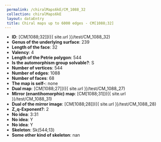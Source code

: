 ```yaml
--- 
 permalink: /chiralMaps6kE/CM_1088_32 
 collection: chiralMaps6kE
 layout: dataEntry
 title: Chiral maps up to 6000 edges - CM[1088;32]
---
```


- **ID**: [CM[1088;32]]({{ site.url }}/test/CM_1088_32)
- **Genus of the underlying surface**: 239
- **Length of the face**: 32
- **Valency**: 4
- **Length of the Petrie polygon**: 544
- **Is the automorphism group solvable?**: S
- **Number of vertices**: 544
- **Number of edges**: 1088
- **Number of faces**: 68
- **The map is self-**: none
- **Dual map**: [CM[1088;27]]({{ site.url }}/test/CM_1088_27)
- **Mirror (enantihomorphic) map**: [CM[1088;31]]({{ site.url }}/test/CM_1088_31)
- **Dual of the mirror image**: [CM[1088;28]]({{ site.url }}/test/CM_1088_28)
- **Z_q-Exponent?**: 2
- **No idea**:  3:31
- **No idea**: Y
- **No idea**: Y
- **Skeleton**: Sk(544;13)
- **Some other kind of skeleton**: nan
